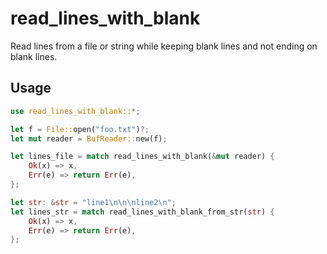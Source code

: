 # read_lines_with_blank

Read lines from a file or string while keeping blank lines and not ending on blank lines.

## Usage

```rust
use read_lines_with_blank::*;

let f = File::open("foo.txt")?;
let mut reader = BufReader::new(f);

let lines_file = match read_lines_with_blank(&mut reader) {
    Ok(x) => x,
    Err(e) => return Err(e),
};

let str: &str = "line1\n\n\nline2\n";
let lines_str = match read_lines_with_blank_from_str(str) {
    Ok(x) => x,
    Err(e) => return Err(e),
};
```